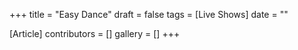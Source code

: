 +++
title = "Easy Dance"
draft = false
tags = [Live Shows]
date = ""

[Article]
contributors = []
gallery = []
+++